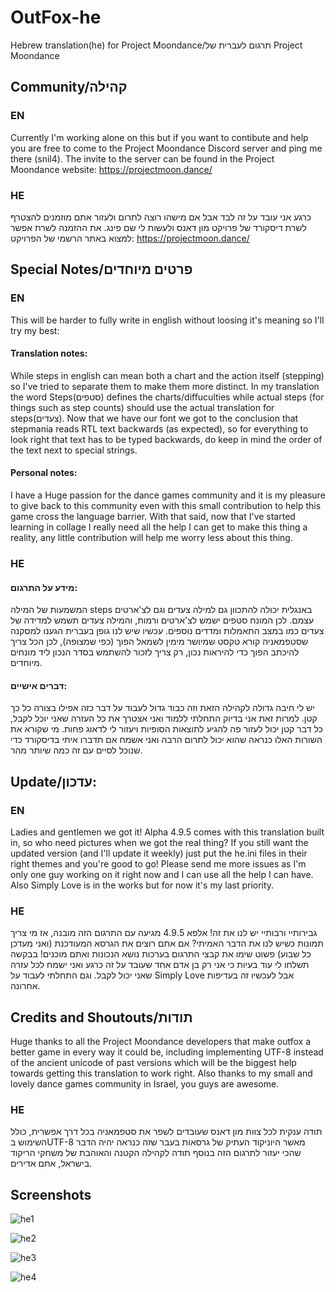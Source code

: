 # OutFox-he
Hebrew translation(he) for Project Moondance/תרגום לעברית של Project Moondance

## Community/קהילה

### EN

Currently I'm working alone on this but if you want to contibute and help you are free to come to the Project Moondance Discord server and ping me there (snil4).
The invite to the server can be found in the Project Moondance website: https://projectmoon.dance/

### HE 

כרגע אני עובד על זה לבד אבל אם מישהו רוצה לתרום ולעזור אתם מוזמנים להצטרף לשרת דיסקורד של פרויקט מון דאנס ולעשות לי שם פינג.
את ההזמנה לשרת אפשר למצוא באתר הרשמי של הפרויקט: https://projectmoon.dance/

## Special Notes/פרטים מיוחדים

### EN

This will be harder to fully write in english without loosing it's meaning so I'll try my best:
#### Translation notes:
While steps in english can mean both a chart and the action itself (stepping) so I've tried to separate them to make them more distinct.
In my translation the word Steps(סטפים) defines the charts/diffuculties while actual steps (for things such as step counts) should use the actual translation for steps(צעדים).
Now that we have our font we got to the conclusion that stepmania reads RTL text backwards (as expected), so for everything to look right that text has to be typed backwards, do keep in mind the order of the text next to special strings.
#### Personal notes:
I have a Huge passion for the dance games community and it is my pleasure to give back to this community even with this small contribution to help this game cross the language barrier. With that said, now that I've started learning in collage I really need all the help I can get to make this thing a reality, any little contribution will help me worry less about this thing.

### HE

#### מידע על התרגום:
המשמעות של המילה steps באנגלית יכולה להתכוון גם למילה צעדים וגם לצ'ארטים עצמם. לכן המונח סטפים ישמש לצ'ארטים ורמות, והמילה צעדים תשמש למדידה של צעדים כמו במצב התאמלות ומדדים נוספים.
עכשיו שיש לנו גופן בעברית הגענו למסקנה שסטפמאניה קורא טקסט שמיושר מימין לשמאל הפוך (כפי שמצופה), לכן הכל צריך להיכתב הפוך כדי להיראות נכון, רק צריך לזכור להשתמש בסדר הנכון ליד מונחים מיוחדים.
#### דברים אישיים:
יש לי חיבה גדולה לקהילה הזאת וזה כבוד גדול לעבוד על דבר כזה אפילו בצורה כל כך קטן. למרות זאת אני בדיוק התחלתי ללמוד ואני אצטרך את כל העזרה שאני יוכל לקבל, כל דבר קטן יכול לעזור פה להגיע לתוצאות הסופיות ויעזור לי לדאוג פחות. מי שקורא את השורות האלו כנראה שהוא יכול לתרום הרבה ואני אשמח אם תדברו איתי בדיסקורד כדי שנוכל לסיים עם זה כמה שיותר מהר.

## Update/עדכון:

### EN
Ladies and gentlemen we got it! Alpha 4.9.5 comes with this translation built in, so who need pictures when we got the real thing? If you still want the updated version (and I'll update it weekly) just put the he.ini files in their right themes and you're good to go! Please send me more issues as I'm only one guy working on it right now and I can use all the help I can have. Also Simply Love is in the works but for now it's my last priority.

### HE
גבירותיי ורבותיי יש לנו את זה! אלפא 4.9.5 מגיעה עם התרגום הזה מובנה, אז מי צריך תמונות כשיש לנו את הדבר האמיתי? אם אתם רוצים את הגרסא המעודכנת (ואני מעדכן כל שבוע) פשוט שימו את קבצי התרגום בערכות נושא הנכונות ואתם מוכנים! בבקשה תשלחו לי עוד בעיות כי אני רק בן אדם אחד שעובד על זה כרגע ואני ישמח לכל עזרה שאני יכול לקבל. וגם התחלתי לעבוד על Simply Love אבל לעכשיו זה בעדיפות אחרונה.

## Credits and Shoutouts/תודות

Huge thanks to all the Project Moondance developers that make outfox a better game in every way it could be, including implementing UTF-8 instead of the ancient unicode of past versions which will be the biggest help towards getting this translation to work right. Also thanks to my small and lovely dance games community in Israel, you guys are awesome.

### HE

תודה ענקית לכל צוות מון דאנס שעובדים לשפר את סטפמאניה בכל דרך אפשרית, כולל השימוש בUTF-8 מאשר היוניקוד העתיק של גרסאות בעבר שזה כנראה יהיה הדבר שהכי יעזור לתרגום הזה בנוסף תודה לקהילה הקטנה והאוהבת של משחקי הריקוד בישראל, אתם אדירים.

## Screenshots

![he1](https://user-images.githubusercontent.com/74380856/110694703-9b726900-81f1-11eb-9965-492e8f0e710b.jpg)

![he2](https://user-images.githubusercontent.com/74380856/110694735-ab8a4880-81f1-11eb-9c34-14fe4dff4a51.jpg)

![he3](https://user-images.githubusercontent.com/74380856/110694782-bd6beb80-81f1-11eb-8a50-3fe90324f55f.jpg)

![he4](https://user-images.githubusercontent.com/74380856/110694923-ec825d00-81f1-11eb-89b0-e25a5e67e54b.jpg)

